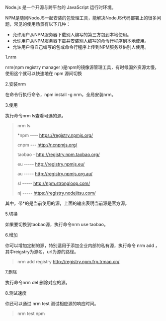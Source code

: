 Node.js 是一个开源与跨平台的 JavaScript 运行时环境。







NPM是随同NodeJS一起安装的包管理工具，能解决NodeJS代码部署上的很多问题，常见的使用场景有以下几种：

- 允许用户从NPM服务器下载别人编写的第三方包到本地使用。
- 允许用户从NPM服务器下载并安装别人编写的命令行程序到本地使用。
- 允许用户将自己编写的包或命令行程序上传到NPM服务器供别人使用。





1.nrm

nrm(npm registry manager )是npm的镜像源管理工具，有时候国外资源太慢，使用这个就可以快速地在 npm 源间切换

2.安装nrm

在命令行执行命令，npm install -g nrm，全局安装nrm。

3.使用

执行命令nrm ls查看可选的源。

> nrm ls                                                                  
>
> *npm ---- https://registry.npmjs.org/
>
> cnpm --- http://r.cnpmjs.org/
>
> taobao - http://registry.npm.taobao.org/
>
> eu ----- http://registry.npmjs.eu/
>
> au ----- http://registry.npmjs.org.au/
>
> sl ----- http://npm.strongloop.com/
>
> nj ----- https://registry.nodejitsu.com/

其中，带*的是当前使用的源，上面的输出表明当前源是官方源。

5.切换

如果要切换到taobao源，执行命令nrm use taobao。

6.增加

你可以增加定制的源，特别适用于添加企业内部的私有源，执行命令 nrm add <registry> <url>，其中reigstry为源名，url为源的路径。

> nrm add registry http://registry.npm.frp.trmap.cn/

7.删除

执行命令nrm del <registry>删除对应的源。

8.测试速度

你还可以通过 nrm test 测试相应源的响应时间。

> nrm test npm 

